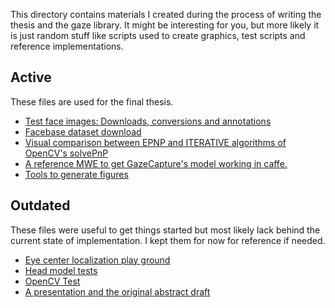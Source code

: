 This directory contains materials I created during the process of writing the
thesis and the gaze library. It might be interesting for you, but more likely
it is just random stuff like scripts used to create graphics, test scripts
and reference implementations.


## Active

These files are used for the final thesis.

- [Test face images: Downloads, conversions and annotations](pexels_face_images)
- [Facebase dataset download](facebase_data)
- [Visual comparison between EPNP and ITERATIVE algorithms of OpenCV's solvePnP](solvePnPcomparison)
- [A reference MWE to get GazeCapture's model working in caffe.](caffe-test)
- [Tools to generate figures](figures)


## Outdated

These files were useful to get things started but most likely lack behind the
current state of implementation. I kept them for now for reference if needed.

- [Eye center localization play ground](eye_center)
- [Head model tests](head_models)
- [OpenCV Test](OpenCVTest)
- [A presentation and the original abstract draft](related_materials)

